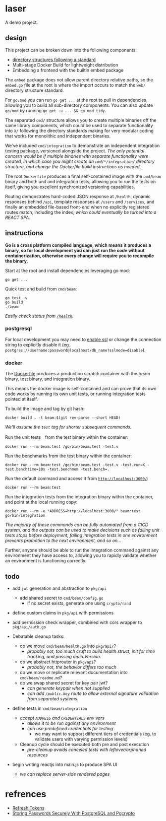 
# laser

A demo project.


## design

This project can be broken down into the following components:

- [directory structures following a standard](https://github.com/golang-standards/project-layout)
- Multi-stage Docker Build for lightweight distribution
- Embedding a frontend with the builtin embed package

The `embed` package does not allow parent directory relative paths, so the `embed.go` file at the root is where the import occurs to match the `web/` directory structure standard.

For `go.mod` you can run `go get ...` at the root to pull in dependencies, allowing you to build all sub-directory components.  You can also update `go/mod` by running `go get -u ... && go mod tidy`.

The separated `cmd/` structure allows you to create multiple binaries off the same library components, which could be used to separate functionality into `X/` following the directory standards making for very modular coding that works for monolithic and independent binaries.

We've included `cmd/integration` to demonstrate an independent integration testing package, versioned alongside the project.  _The only potential concern would be if multiple binaries with separate functionality were created, in which case you might create an `cmd/*/integration/` directory structure, and change the Dockerfile build instructions as needed._

The root `Dockerfile` produces a final self-contained image with the `cmd/beam` binary and both unit and integration tests, allowing you to run the tests on itself, giving you excellent synchronized versioning capabilities.

Routing demonstrates hard-coded JSON response at `/health`, dynamic responses behind `/api`, template responses at `/users` and `/services`, and finally an embedded file-based front-end when no explicitly registered routes match, including the index, _which could eventually be turned into a REACT SPA._


## instructions

**Go is a cross platform compiled language, which means it produces a binary, so for local development you can just run the code without containerization, otherwise every change will require you to recompile the binary.**

Start at the root and install dependencies leveraging go mod:

	go get ...

Quick test and build from `cmd/beam`:

	go test -v
	go build
	./beam

_Easily check status from [`/health`](http://localhost:3000/health)._


### postgresql

For local development you may need to [enable ssl](https://www.postgresql.org/docs/current/ssl-tcp.html) or change the connection string to explicitly disable it (eg. `postgres://username:password@localhost/db_name?sslmode=disable`).


### docker

The [Dockerfile](Dockerfile) produces a production scratch container with the beam binary, test binary, and integration binary.

This means the docker image is self-contained and can prove that its own code works by running its own unit tests, or running integration tests pointed at itself.

To build the image and tag by git hash:

	docker build . -t beam:$(git rev-parse --short HEAD)

_We'll assume the `test` tag for shorter subsequent commands._

Run the unit tests　from the test binary within the container:

	docker run --rm beam:test /go/bin/beam.test -test.v

Run the benchmarks from the test binary within the container:

	docker run --rm beam:test /go/bin/beam.test -test.v -test.run=X -test.benchtime=10s -test.benchmem -test.bench=.

Run the default command and access it from [`http://localhost:3000/`](http://localhost:3000/):

	docker run --rm beam:test

Run the integration tests from the integration binary within the container, and point at the local running copy:

	docker run --rm -e "ADDRESS=http://localhost:3000/" beam:test go/bin/integration

_The majority of these commands can be fully automated from a CICD system, and the outputs can be used to make decisions such as failing unit tests stops before deployment, failing integration tests in one environment prevents promotion to the next environment, and so on..._

Further, anyone should be able to run the integration command against any environment they have access to, allowing you to rapidly validate whether an environment is functioning correctly.


## todo

- add `jwt` generation and abstraction to `pkg/api`
	- add shared secret to `cmd/beam/config.go`
		- if no secret exists, generate one using `crypto/rand`
- define custom claims in `pkg/api` with permissions
- add permission check wrapper, combined with cors wrapper to `pkg/api/auth.go`

- Debatable cleanup tasks:
	- do we move `cmd/beam/health.go` into `pkg/api/`?
		- _probably not, too much cruft to build health struct, init for time tracking, and passing main.Version._
	- do we abstract httprouter in `pkg/api`?
		- _probably not, the behavior differs too much_
	- do we move or replicate relevant documentation into `cmd/beam/readme.md`?
	- do we swap shared secret for key pair jwt?
		- _can generate keypair when not supplied_
		- _can add `/public.key` route to allow external signature validation from separated systems._

- define tests in `cmd/beam/integration`
	- _accept `ADDRESS` and `CREDENTIALS` env vars_
		- _allows it to be run against any environment_
		- _can use predefined credentials for testing_
			- we may want to support different tiers of credentials (eg. to validate users with varying permission levels)
	- Cleanup cycle should be executed both pre and post execution
		- _pre-cleanup avoids canceled tests with leftover/orphaned resources_

- begin writing reactjs into main.js to produce SPA UI
	- _we can replace server-side rendered pages_


# refrences

- [Refresh Tokens](https://www.oauth.com/oauth2-servers/making-authenticated-requests/refreshing-an-access-token/)
- [Storing Passwords Securely With PostgreSQL and Pgcrypto](https://x-team.com/blog/storing-secure-passwords-with-postgresql/)
